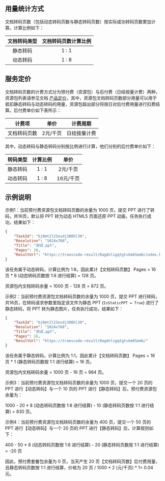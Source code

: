 ## 用量统计方式

文档转码页数（包括动态转码页数与静态转码页数）按实际成功转码页数累加计算。计算比例如下：

| 文档转码类型 | 文档转码页数计算比例 |
| :----------: | :------------------: |
|   静态转码   |        1 : 1         |
|   动态转码   |        1 : 8         |

## 服务定价

文档转码页数的计费方式分为预付费（资源包）与后付费（日结按量计费）两种，资源包列表请参见文档 [产品定价](/购买指南/产品定价.md)，其中，资源包文档转码页数部分用量可以用于抵扣静态转码与动态转码的用量，资源包超出部分将按日对后付费用量进行扣费结算。后付费单价如下表所示：

|    计费项    |   单价   |   计费周期   |
| :----------: | :------: | :----------: |
| 文档转码页数 | 2元/千页 | 日结按量计费 |

其中，动态转码与静态转码分别按比例进行计算，他们分别的后付费单价如下：

| 转码类型 | 计算比例 |   单价    |
| :------: | :------: | :-------: |
| 静态转码 |  1 : 1   | 2元/千页  |
| 动态转码 |  1 : 8   | 16元/千页 |

## 示例说明

示例1：当前预付费资源包文档转码页数的余量为 1000 页，提交 PPT 进行了转码，共16页，默认将 PPT 转为动态 HTML5 页面还原 PPT 动画，任务执行成功，结果如下：
```json
{
    "TaskId": "bj0mt2l23osdj300hl30",
    "Resolution": "1024x768",
    "Title": "测试.ppt",
    "Pages": 16,
    "ResultUrl": "https://transcode-result/0agdnligqtgtvkm65emb/index.html"
}
```
该任务属于动态转码，计算比例为 1:8，因此累计【文档转码页数】 Pages = 16 页 * 8 (动态转码页数按 1:8 进行结算) = 128 页。

资源包内文档转码余量 = 1000 页 - 128 页 = 872 页。

示例2：当前预付费资源包文档转码页数的余量为 1000 页，提交 PPT 进行转码，共16页，在转码请求参数里指定该文件为静态 PPT  (`IsStaticPPT = True`) 进行了静态转码，将 PPT 转为静态图片，任务执行成功，结果如下：
```json
{
    "TaskId": "bj0mt2l23osdj300hl30",
    "Resolution": "1024x768",
    "Title": "测试.ppt",
    "Pages": 16,
    "ResultUrl": "https://transcode-result/0agdnligqtgtvkm65emb/"
}
```
该任务属于静态转码，计算比例为 1:1，因此累计【文档转码页数】 Pages = 16 页 * 1 (静态转码页数按 1:1 进行结算) = 16 页。

资源包内文档转码余量 = 1000 页 - 16 页 = 984 页。

示例3：当前预付费资源包文档转码页数的余量为 1000 页，提交一个 20 页的 PPT 进行【动态转码】与一个 10 页的 PPT 进行【静态转码】后，预付费资源包余量为：

 1000 - 20 * 8 (动态转码页数按 1:8 进行结算) - 10 (静态转码页数按 1:1 进行结算) = 830 页。

示例4：当前预付费资源包文档转码页数的余量为 400 页，提交一个 50 页的 PPT 进行【动态转码】与一个 20 页的 PPT 进行【静态转码】后，计算规则如下：

 400 - 50 * 8 (动态转码页数按 1:8 进行结算) - 20 (静态转码页数按 1:1 进行结算) = -20 页

因此，预付费套餐包余量为 0 页，当天产生 20 页【文档转码页数】后付费用量，且静态转码页数按 1:1 进行结算，价格为 20 页 / 1000 * 2 (元/千页) * 1= 0.04 元。
